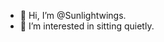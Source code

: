 - 👋 Hi, I’m @Sunlightwings.
- 👀 I’m interested in sitting quietly.

<!---
SunlightWings/SunlightWings is a ✨ special ✨ repository because its `README.md` (this file) appears on your GitHub profile.
You can click the Preview link to take a look at your changes.
--->
